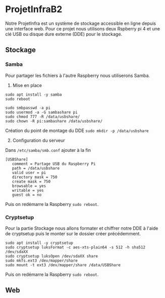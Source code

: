 # ProjetInfraB2

Notre ProjetInfra est un système de stockage accessible en ligne depuis une interface web.
Pour ce projet nous utilisons deux Rspberry pi 4 et une clé USB ou disque dure externe (DDE) pour le stockage.

## Stockage

### Samba
Pour partager les fichiers à l'autre Raspberry nous utiliserons Samba.

1. Mise en place
```
sudo apt install -y samba
sudo reboot

sudo smbpasswd -a pi
sudo usermod -a -G sambashare pi
sudo chmod 777 -R /data/usbshare/
sudo chown -R pi:sambashare /data/usbshare/
```
Création du point de montage du DDE
`sudo mkdir -p /data/usbshare`

2. Configuration du serveur

Dans `/etc/samba/smb.conf` ajouter à la fin

```
[USBShare]
   comment = Partage USB du Raspberry Pi
   path = /data/usbshare
   valid user = pi
   directory mask = 750
   create mask = 750
   browsable = yes
   writable = yes
   guest ok = no
```

Puis on redémarre la Raspberry `sudo reboot`. 

### Cryptsetup

Pour la partie Stockage nous allons formater et chiffrer notre DDE à l'aide de cryptsetup puis le monter sur le dossier créer précédemment.
```
sudo apt install -y cryptsetup
sudo cryptsetup luksFormat -c aes-xts-plain64 -s 512 -h sha512 /dev/sdaXX
sudo cryptsetup luksOpen /dev/sdaXX share
sudo mkfs.ext3 /dev/mapper/share
sudo mount -t ext3 /dev/mapper/share /data/USBShare
```

Puis on redémarre la Raspberry `sudo reboot`. 

## Web
